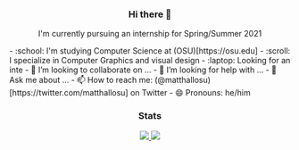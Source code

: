 <div align="center">
  <h3>Hi there 👋</h3>
  <p>I'm currently pursuing an internship for Spring/Summer 2021</p>
</div>
- :school: I'm studying Computer Science at (OSU)[https://osu.edu]
- :scroll: I specialize in Computer Graphics and visual design
- :laptop: Looking for an inte
- 👯 I’m looking to collaborate on ...
- 🤔 I’m looking for help with ...
- 💬 Ask me about ...
- 📫 How to reach me: (@matthallosu)[https://twitter.com/matthallosu] on Twitter
- 😄 Pronouns: he/him

<!--- ⚡ Fun fact: ...-->



<div align="center">
  <h3>Stats</h3>
</div>
<div align="center">
  <a href="https://github.com/mh15" target="_blank">
    <img
      src="https://github-readme-stats.vercel.app/api?username=mh15&hide=stars">
    <img
      src="https://github-readme-stats.vercel.app/api/top-langs/?username=mh15&layout=compact">
  </a>
</div>

